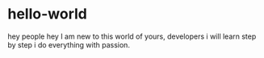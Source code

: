 # hello-world
hey people
hey I am new to this world of yours, developers
i will learn step by step
i do everything with passion.
